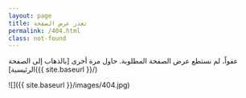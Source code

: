 ```yaml
---
layout: page
title: تعذر عرض الصفحة
permalink: /404.html
class: not-found
---
```


عفواً، لم نستطع عرض الصفحة المطلوبة. حاول مرة أخرى [بالذهاب إلى الصفحة الرئيسية]({{ site.baseurl }}/)

![]({{ site.baseurl }}/images/404.jpg)